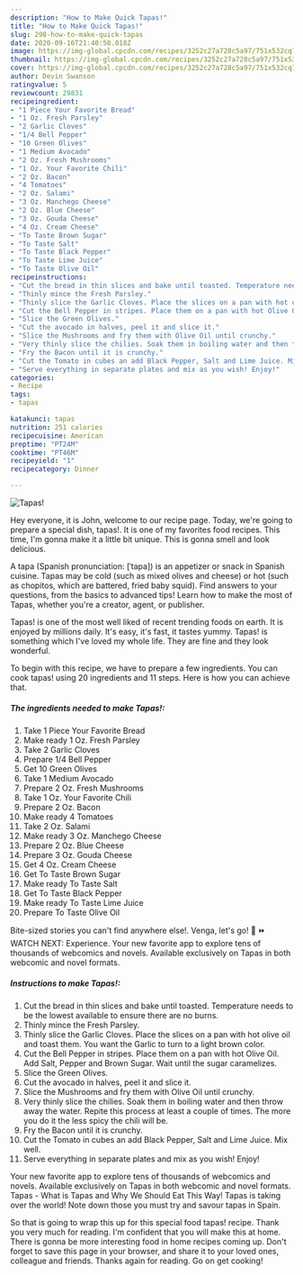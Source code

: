```yaml
---
description: "How to Make Quick Tapas!"
title: "How to Make Quick Tapas!"
slug: 298-how-to-make-quick-tapas
date: 2020-09-16T21:40:50.018Z
image: https://img-global.cpcdn.com/recipes/3252c27a728c5a97/751x532cq70/tapas-recipe-main-photo.jpg
thumbnail: https://img-global.cpcdn.com/recipes/3252c27a728c5a97/751x532cq70/tapas-recipe-main-photo.jpg
cover: https://img-global.cpcdn.com/recipes/3252c27a728c5a97/751x532cq70/tapas-recipe-main-photo.jpg
author: Devin Swanson
ratingvalue: 5
reviewcount: 29831
recipeingredient:
- "1 Piece Your Favorite Bread"
- "1 Oz. Fresh Parsley"
- "2 Garlic Cloves"
- "1/4 Bell Pepper"
- "10 Green Olives"
- "1 Medium Avocado"
- "2 Oz. Fresh Mushrooms"
- "1 Oz. Your Favorite Chili"
- "2 Oz. Bacon"
- "4 Tomatoes"
- "2 Oz. Salami"
- "3 Oz. Manchego Cheese"
- "2 Oz. Blue Cheese"
- "3 Oz. Gouda Cheese"
- "4 Oz. Cream Cheese"
- "To Taste Brown Sugar"
- "To Taste Salt"
- "To Taste Black Pepper"
- "To Taste Lime Juice"
- "To Taste Olive Oil"
recipeinstructions:
- "Cut the bread in thin slices and bake until toasted. Temperature needs to be the lowest available to ensure there are no burns."
- "Thinly mince the Fresh Parsley."
- "Thinly slice the Garlic Cloves. Place the slices on a pan with hot olive oil and toast them. You want the Garlic to turn to a light brown color."
- "Cut the Bell Pepper in stripes. Place them on a pan with hot Olive Oil. Add Salt, Pepper and Brown Sugar. Wait until the sugar caramelizes."
- "Slice the Green Olives."
- "Cut the avocado in halves, peel it and slice it."
- "Slice the Mushrooms and fry them with Olive Oil until crunchy."
- "Very thinly slice the chilies. Soak them in boiling water and then throw away the water. Repite this process at least a couple of times. The more you do it the less spicy the chili will be."
- "Fry the Bacon until it is crunchy."
- "Cut the Tomato in cubes an add Black Pepper, Salt and Lime Juice. Mix well."
- "Serve everything in separate plates and mix as you wish! Enjoy!"
categories:
- Recipe
tags:
- tapas

katakunci: tapas 
nutrition: 251 calories
recipecuisine: American
preptime: "PT24M"
cooktime: "PT46M"
recipeyield: "1"
recipecategory: Dinner

---
```



![Tapas!](https://img-global.cpcdn.com/recipes/3252c27a728c5a97/751x532cq70/tapas-recipe-main-photo.jpg)

Hey everyone, it is John, welcome to our recipe page. Today, we're going to prepare a special dish, tapas!. It is one of my favorites food recipes. This time, I'm gonna make it a little bit unique. This is gonna smell and look delicious.

A tapa (Spanish pronunciation: [ˈtapa]) is an appetizer or snack in Spanish cuisine. Tapas may be cold (such as mixed olives and cheese) or hot (such as chopitos, which are battered, fried baby squid). Find answers to your questions, from the basics to advanced tips! Learn how to make the most of Tapas, whether you&#39;re a creator, agent, or publisher.

Tapas! is one of the most well liked of recent trending foods on earth. It is enjoyed by millions daily. It's easy, it's fast, it tastes yummy. Tapas! is something which I've loved my whole life. They are fine and they look wonderful.


To begin with this recipe, we have to prepare a few ingredients. You can cook tapas! using 20 ingredients and 11 steps. Here is how you can achieve that.

<!--inarticleads1-->

##### The ingredients needed to make Tapas!:

1. Take 1 Piece Your Favorite Bread
1. Make ready 1 Oz. Fresh Parsley
1. Take 2 Garlic Cloves
1. Prepare 1/4 Bell Pepper
1. Get 10 Green Olives
1. Take 1 Medium Avocado
1. Prepare 2 Oz. Fresh Mushrooms
1. Take 1 Oz. Your Favorite Chili
1. Prepare 2 Oz. Bacon
1. Make ready 4 Tomatoes
1. Take 2 Oz. Salami
1. Make ready 3 Oz. Manchego Cheese
1. Prepare 2 Oz. Blue Cheese
1. Prepare 3 Oz. Gouda Cheese
1. Get 4 Oz. Cream Cheese
1. Get To Taste Brown Sugar
1. Make ready To Taste Salt
1. Get To Taste Black Pepper
1. Make ready To Taste Lime Juice
1. Prepare To Taste Olive Oil


Bite-sized stories you can&#39;t find anywhere else!. Venga, let&#39;s go! 🥝 ⏩ WATCH NEXT: Experience. Your new favorite app to explore tens of thousands of webcomics and novels. Available exclusively on Tapas in both webcomic and novel formats. 

<!--inarticleads2-->

##### Instructions to make Tapas!:

1. Cut the bread in thin slices and bake until toasted. Temperature needs to be the lowest available to ensure there are no burns.
1. Thinly mince the Fresh Parsley.
1. Thinly slice the Garlic Cloves. Place the slices on a pan with hot olive oil and toast them. You want the Garlic to turn to a light brown color.
1. Cut the Bell Pepper in stripes. Place them on a pan with hot Olive Oil. Add Salt, Pepper and Brown Sugar. Wait until the sugar caramelizes.
1. Slice the Green Olives.
1. Cut the avocado in halves, peel it and slice it.
1. Slice the Mushrooms and fry them with Olive Oil until crunchy.
1. Very thinly slice the chilies. Soak them in boiling water and then throw away the water. Repite this process at least a couple of times. The more you do it the less spicy the chili will be.
1. Fry the Bacon until it is crunchy.
1. Cut the Tomato in cubes an add Black Pepper, Salt and Lime Juice. Mix well.
1. Serve everything in separate plates and mix as you wish! Enjoy!


Your new favorite app to explore tens of thousands of webcomics and novels. Available exclusively on Tapas in both webcomic and novel formats. Tapas - What is Tapas and Why We Should Eat This Way! Tapas is taking over the world! Note down those you must try and savour tapas in Spain. 

So that is going to wrap this up for this special food tapas! recipe. Thank you very much for reading. I'm confident that you will make this at home. There is gonna be more interesting food in home recipes coming up. Don't forget to save this page in your browser, and share it to your loved ones, colleague and friends. Thanks again for reading. Go on get cooking!
